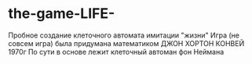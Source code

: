 # the-game-LIFE-
Пробное создание клеточного автомата имитации "жизни"
Игра (не совсем игра) была придумана математиком ДЖОН ХОРТОН КОНВЕЙ 1970г
По сути в основе лежит клеточный автоман фон Неймана
